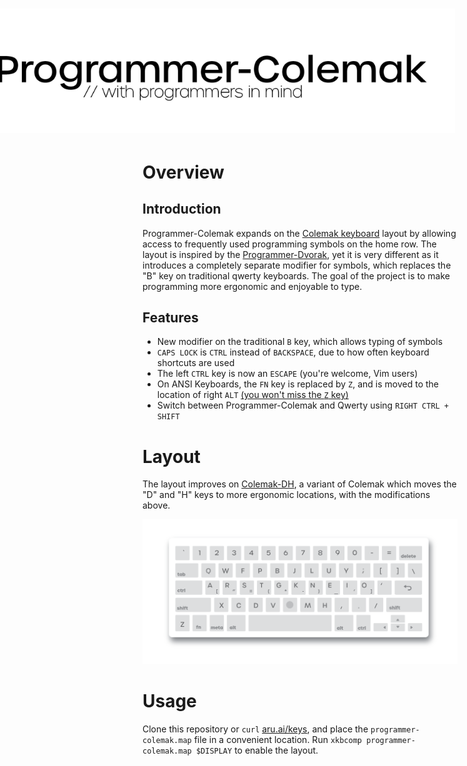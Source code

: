 
<h1 style="margin-left:-300px">
  <img src="docs/title.png" width="800px"></img>
</h1>

# Overview

## Introduction

Programmer-Colemak expands on the [Colemak keyboard](https://colemak.com/) layout by allowing access to frequently used programming symbols on the home row. The layout is inspired by the [Programmer-Dvorak](https://www.kaufmann.no/roland/dvorak/), yet it is very different as it introduces a completely separate modifier for symbols, which replaces the "B" key on traditional qwerty keyboards. The goal of the project is to make programming more ergonomic and enjoyable to type.

## Features

- New modifier on the traditional `B` key, which allows typing of symbols
- `CAPS LOCK` is `CTRL` instead of `BACKSPACE`, due to how often keyboard shortcuts are used
- The left `CTRL` key is now an `ESCAPE` (you're welcome, Vim users)
- On ANSI Keyboards, the `FN` key is replaced by `Z`, and is moved to the location of right `ALT` [(you won't miss the `Z` key)](https://en.wikipedia.org/wiki/Letter_frequency)
- Switch between Programmer-Colemak and Qwerty using `RIGHT CTRL + SHIFT`

# Layout

The layout improves on [Colemak-DH](https://colemakmods.github.io/mod-dh/), a variant of Colemak which moves the "D" and "H" keys to more ergonomic locations, with the modifications above.

<img src="docs/ansi_keyboard.png"></img>

# Usage

Clone this repository or `curl` [aru.ai/keys](http://aru.ai/keys), and place the `programmer-colemak.map` file in a convenient location. Run `xkbcomp programmer-colemak.map $DISPLAY` to enable the layout.
